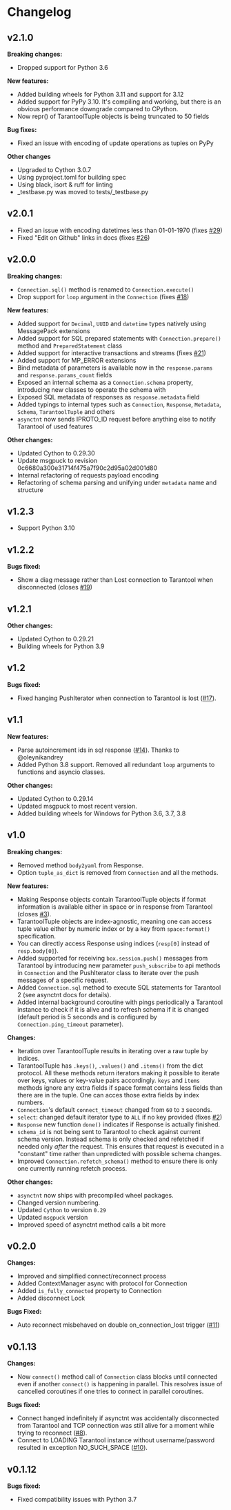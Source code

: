 # Changelog

## v2.1.0
**Breaking changes:**
* Dropped support for Python 3.6

**New features:**
* Added building wheels for Python 3.11 and support for 3.12
* Added support for PyPy 3.10. It's compiling and working, but there is an obvious performance downgrade compared to CPython.
* Now repr() of TarantoolTuple objects is being truncated to 50 fields

**Bug fixes:**
* Fixed an issue with encoding of update operations as tuples on PyPy

**Other changes**
* Upgraded to Cython 3.0.7
* Using pyproject.toml for building spec
* Using black, isort & ruff for linting
* _testbase.py was moved to tests/_testbase.py

## v2.0.1
* Fixed an issue with encoding datetimes less than 01-01-1970 (fixes [#29](https://github.com/igorcoding/asynctnt/issues/29))
* Fixed "Edit on Github" links in docs (fixes [#26](https://github.com/igorcoding/asynctnt/issues/26))

## v2.0.0
**Breaking changes:**
* `Connection.sql()` method is renamed to `Connection.execute()`
* Drop support for `loop` argument in the `Connection` (fixes [#18](https://github.com/igorcoding/asynctnt/issues/18))

**New features:**
* Added support for `Decimal`, `UUID` and `datetime` types natively using MessagePack extensions
* Added support for SQL prepared statements with `Connection.prepare()` method and
  `PreparedStatement` class
* Added support for interactive transactions and streams (fixes [#21](https://github.com/igorcoding/asynctnt/issues/21))
* Added support for MP_ERROR extensions
* Bind metadata of parameters is available now in the `response.params` and `response.params_count` fields
* Exposed an internal schema as a `Connection.schema` property, introducing new classes to operate the schema with
* Exposed SQL metadata of responses as `response.metadata` field
* Added typings to internal types such as `Connection`, `Response`, `Metadata`, `Schema`, `TarantoolTuple` and others
* `asynctnt` now sends IPROTO_ID request before anything else to notify Tarantool of used features

**Other changes:**
* Updated Cython to 0.29.30
* Update msgpuck to revision 0c6680a300e31714f475a7f90c2d95a02d001d80
* Internal refactoring of requests payload encoding
* Refactoring of schema parsing and unifying under `metadata` name and structure

## v1.2.3
* Support Python 3.10

## v1.2.2
**Bugs fixed:**
* Show a diag message rather than Lost connection to Tarantool when disconnected (closes [#19](https://github.com/igorcoding/asynctnt/issues/19))


## v1.2.1

**Other changes:**
* Updated Cython to 0.29.21
* Building wheels for Python 3.9

## v1.2
**Bugs fixed:**
* Fixed hanging PushIterator when connection to Tarantool is lost ([#17](https://github.com/igorcoding/asynctnt/issues/17)).

## v1.1
**New features:**
* Parse autoincrement ids in sql response ([#14](https://github.com/igorcoding/asynctnt/issues/14)). Thanks to @oleynikandrey
* Added Python 3.8 support. Removed all redundant `loop` arguments to functions
  and asyncio classes.

**Other changes:**
* Updated Cython to 0.29.14
* Updated msgpuck to most recent version.
* Added building wheels for Windows for Python 3.6, 3.7, 3.8

## v1.0
**Breaking changes:**
* Removed method `body2yaml` from Response.
* Option `tuple_as_dict` is removed from `Connection` and all the methods.

**New features:**
* Making Response objects contain TarantoolTuple objects if format information
  is available either in space or in response from Tarantool (closes [#3](https://github.com/igorcoding/asynctnt/issues/3)).
* TarantoolTuple objects are index-agnostic, meaning one can access tuple value
  either by numeric index or by a key from `space:format()` specification.
* You can directly access Response using indices
  (`resp[0]` instead of `resp.body[0]`).
* Added supported for receiving `box.session.push()` messages from Tarantool
  by introducing new parameter `push_subscribe` to api methods in `Connection`
  and the PushIterator class to iterate over the push messages of a specific
  request.
* Added `Connection.sql` method to execute SQL statements for Tarantool 2
  (see asynctnt docs for details).
* Added internal background coroutine with pings periodically a Tarantool
  instance to check if it is alive and to refresh schema if it is changed
  (default period is 5 seconds and is configured by `Connection.ping_timeout`
  parameter).

**Changes:**
* Iteration over TarantoolTuple results in iterating over a raw tuple by
  indices.
* TarantoolTuple has `.keys()`, `.values()` and `.items()` from the dict
  protocol. All these methods return iterators making it possible to iterate
  over keys, values or key-value pairs accordingly. `keys` and `items` methods
  ignore any extra fields if space format contains less fields than there are
  in the tuple. One can acces those extra fields by index numbers.
* `Connection`'s default `connect_timeout` changed from `60` to `3` seconds.
* `select`: changed default iterator type to `ALL` if no key provided
  (fixes [#2](https://github.com/igorcoding/asynctnt/issues/2))
* `Response` new function `done()` indicates if Response is
  actually finished.
* `schema_id` is not being sent to Tarantool to check against current schema
  version. Instead schema is only checked and refetched if needed only _after_
  the request. This ensures that request is executed in a "constant" time
  rather than unpredicted with possible schema changes.
* Improved `Connection.refetch_schema()` method to ensure there is only one
  currently running refetch process.

**Other changes:**
* `asynctnt` now ships with precompiled wheel packages.
* Changed version numbering.
* Updated `Cython` to version `0.29`
* Updated `msgpuck` version
* Improved speed of asynctnt method calls a bit more


## v0.2.0

**Changes:**
* Improved and simplified connect/reconnect process
* Added ContextManager async with protocol for Connection
* Added `is_fully_connected` property to Connection
* Added disconnect Lock

**Bugs Fixed:**
* Auto reconnect misbehaved on double on_connection_lost trigger ([#11](https://github.com/igorcoding/asynctnt/issues/11))


## v0.1.13

**Changes:**
* Now `connect()` method call of `Connection` class blocks until connected
  even if another `connect()` is happening in parallel. This resolves issue
  of cancelled coroutines if one tries to connect in parallel coroutines.

**Bugs fixed:**
* Connect hanged indefinitely if asynctnt was accidentally disconnected from
  Tarantool and TCP connection was still alive for a moment while trying to
  reconnect ([#8](https://github.com/igorcoding/asynctnt/issues/8)).
* Connect to LOADING Tarantool instance without username/password resulted in
  exception NO_SUCH_SPACE ([#10](https://github.com/igorcoding/asynctnt/issues/10)).


## v0.1.12

**Bugs fixed:**
* Fixed compatibility issues with Python 3.7
